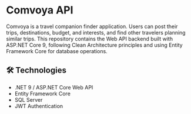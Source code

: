 # Comvoya API
Comvoya is a travel companion finder application. Users can post their trips, destinations, budget, and interests, and find other travelers planning similar trips.
This repository contains the Web API backend built with ASP.NET Core 9, following Clean Architecture principles and using Entity Framework Core for database operations.

## 🛠️ Technologies
- .NET 9 / ASP.NET Core Web API
- Entity Framework Core
- SQL Server
- JWT Authentication
